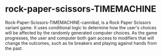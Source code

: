# rock-paper-scissors-TIMEMACHINE

Rock-Paper-Scissors-TIMEMACHINE-cannibal, is a Rock Paper Scissors variant game. It uses conditional logic to determine how the user's choices will be affected by the randomly generated computer choices. As the game progresses, the user and computer both gain access to modifiers that will change the outcomes, such as tie breakers and playing against hands from the past. 
